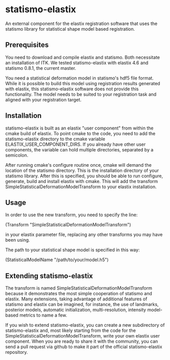 statismo-elastix
================

An external component for the elastix registration software that uses the statismo library for statistical shape model based registration.

Prerequisites
------------

You need to download and compile elastix and statismo. Both necessitate an installation of ITK.
We tested statismo-elastix with elastix 4.6 and statismo 0.8.1, the current master. 

You need a statistical deformation model in statismo's hdf5 file format. While it is possible to 
build this model using registration results generated with elastix, this statismo-elastix software
does not provide this functionality. The model needs to be suited to your registration task and 
aligned with your registration target.


Installation
-----------

statismo-elastix is built as an elastix "user component" from within the cmake build of elastix. 
To point cmake to the code, you need to add the statismo-elastix directory to the cmake variable 
ELASTIX_USER_COMPONENT_DIRS. If you already have other user components, the variable can hold
multiple directories, separated by a semicolon.

After running cmake's configure routine once, cmake will demand the location of the statismo 
directory. This is the installation directory of your statismo library. After this is specified,
you should be able to run configure, generate, build and install elastix with cmake. This will
add the transform SimpleStatisticalDeformationModelTransform to your elastix installation.


Usage
-----

In order to use the new transform, you need to specify the line:

(Transform "SimpleStatisticalDeformationModelTransform")

in your elastix parameter file, replacing any other transforms you may have been using.

The path to your statistical shape model is specified in this way:

(StatisticalModelName "/path/to/your/model.h5")


Extending statismo-elastix
-----------------------

The transform is named SimpleStatisticalDeformationModelTransform because it demonstrates the
most simple cooperation of statismo and elastix. Many extensions, taking advantage of additional
features of statismo and elastix can be imagined, for instance, the use of landmarks, posterior 
models, automatic initialization, multi-resolution, intensity model-based metrics to name a few. 

If you wish to extend statismo-elastix, you can create a new subdirectory of statismo-elastix 
and, most likely starting from the code for the SimpleStatisticalDeformationModelTransform, 
write your own elastix user component. When you are ready to share it with the community, you 
can send a pull request via github to make it part of the official statismo-elastix repository.






